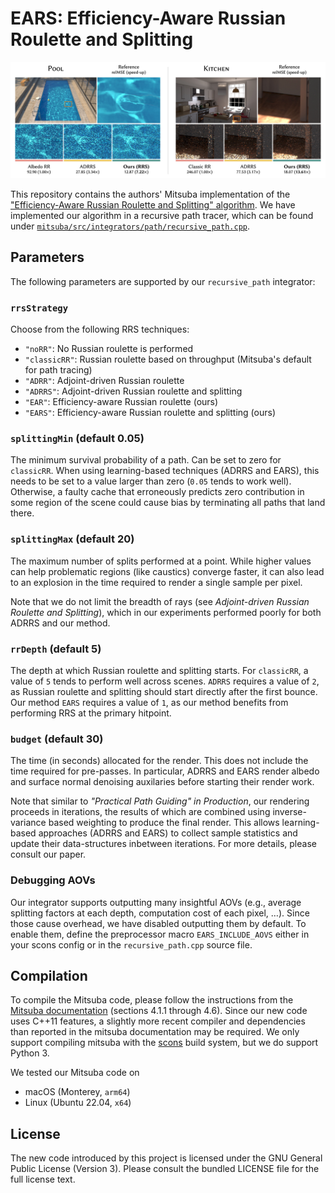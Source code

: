 # EARS: Efficiency-Aware Russian Roulette and Splitting

![Teaser](/assets/teaser.jpg)

This repository contains the authors' Mitsuba implementation of the 
["Efficiency-Aware Russian Roulette and Splitting" algorithm](https://graphics.cg.uni-saarland.de/publications/rath-sig2022.html).
We have implemented our algorithm in a recursive path tracer, which can be found under [`mitsuba/src/integrators/path/recursive_path.cpp`](/ears/blob/master/mitsuba/src/integrators/path/recursive_path.cpp).

## Parameters

The following parameters are supported by our `recursive_path` integrator:

### `rrsStrategy`
Choose from the following RRS techniques:
* `"noRR"`: No Russian roulette is performed
* `"classicRR"`: Russian roulette based on throughput (Mitsuba's default for path tracing)
* `"ADRR"`: Adjoint-driven Russian roulette
* `"ADRRS"`: Adjoint-driven Russian roulette and splitting
* `"EAR"`: Efficiency-aware Russian roulette (ours)
* `"EARS"`: Efficiency-aware Russian roulette and splitting (ours)

### `splittingMin` (default 0.05)
The minimum survival probability of a path. Can be set to zero for `classicRR`.
When using learning-based techniques (ADRRS and EARS), this needs to be set to a value larger than zero (`0.05` tends to work well).
Otherwise, a faulty cache that erroneously predicts zero contribution in some region of the scene could cause bias by terminating all paths that land there.

### `splittingMax` (default 20)
The maximum number of splits performed at a point.
While higher values can help problematic regions (like caustics) converge faster, it can also lead to an explosion in the time required to render a single sample per pixel.

Note that we do not limit the breadth of rays (see _Adjoint-driven Russian Roulette and Splitting_), which in our experiments performed poorly for both ADRRS and our method.

### `rrDepth` (default 5)
The depth at which Russian roulette and splitting starts.
For `classicRR`, a value of `5` tends to perform well across scenes.
`ADRRS` requires a value of `2`, as Russian roulette and splitting should start directly after the first bounce.
Our method `EARS` requires a value of `1`, as our method benefits from performing RRS at the primary hitpoint.

### `budget` (default 30)
The time (in seconds) allocated for the render.
This does not include the time required for pre-passes.
In particular, ADRRS and EARS render albedo and surface normal denoising auxilaries before starting their render work.

Note that similar to _"Practical Path Guiding" in Production_, our rendering proceeds in iterations, the results of which are combined using inverse-variance based weighting to produce the final render.
This allows learning-based approaches (ADRRS and EARS) to collect sample statistics and update their data-structures inbetween iterations.
For more details, please consult our paper.

### Debugging AOVs
Our integrator supports outputting many insightful AOVs (e.g., average splitting factors at each depth, computation cost of each pixel, …).
Since those cause overhead, we have disabled outputting them by default.
To enable them, define the preprocessor macro `EARS_INCLUDE_AOVS` either in your scons config or in the `recursive_path.cpp` source file.

## Compilation

To compile the Mitsuba code, please follow the instructions from the [Mitsuba documentation](http://mitsuba-renderer.org/docs.html) (sections 4.1.1 through 4.6). Since our new code uses C++11 features, a slightly more recent compiler and dependencies than reported in the mitsuba documentation may be required. We only support compiling mitsuba with the [scons](https://www.scons.org) build system, but we do support Python 3.

We tested our Mitsuba code on
- macOS (Monterey, `arm64`)
- Linux (Ubuntu 22.04, `x64`)

## License

The new code introduced by this project is licensed under the GNU General Public License (Version 3). Please consult the bundled LICENSE file for the full license text.
